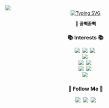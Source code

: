 <img src="https://capsule-render.vercel.app/api?type=waving&color=auto&height=120&animation=fadeIn&section=footer&text=🦔🦦🐳🦉&fontAlign=70" />
<div align="center">
    <a href="https://git.io/typing-svg"><img src="https://readme-typing-svg.demolab.com?font=Pacifico&pause=1000&color=B349F7&width=100&lines=Live+Positive." alt="Typing SVG" />
  </a>
   <p>
     👀 <strong>꿈뻑꿈뻑</strong>
     <br/>
  </p>
</div>

<h3 align="center">📚 Interests 📚</h3>
<p align="center">
  <img src="https://img.shields.io/badge/Javascript-yellow?style=flat-square&logo=Javascript&logoColor=white"/></a>&nbsp
  <img src="https://img.shields.io/badge/Typescript-blue?style=flat-square&logo=Typescript&logoColor=white"/></a>&nbsp
  <img src="https://img.shields.io/badge/React-blueviolet?style=flat-square&logo=React&logoColor=white"/></a>&nbsp
  <br>
  <img src="https://img.shields.io/badge/Node.js-339933?style=flat-square&logo=Node.js&logoColor=white"/></a>&nbsp
  <br>
  <img src="https://img.shields.io/badge/MySQL-lightgrey?style=flat-square&logo=MySQL&logoColor=white"/></a>&nbsp
  <img src="https://img.shields.io/badge/PostgreSQL-9cf?style=flat-square&logo=PostgreSQL&logoColor=white"/></a>&nbsp
  <br>
  <img src="https://img.shields.io/badge/AWS-232F3E?style=flat-square&logo=AmazonAWS&logoColor=white"/></a>&nbsp
  <img src="https://img.shields.io/badge/Serverless-red?style=flat-square&logo=Serverless&logoColor=white"/></a>&nbsp
  <br>
  <img src="https://img.shields.io/badge/EVM-232F3E?style=flat-square&logo=ethereum&logoColor=white"/></a>&nbsp
</p>

<h3 align="center">🌈 Follow Me 🌈</h3>
<p align="center">
  <a href="https://namkyung2.notion.site/namkyung2/NK-LEE-e133086adee947cea706269bdc12a0b1"><img src="https://img.shields.io/badge/notion-white?style=flat-square&logo=notion&logoColor=black&link=https://velog.io/@hyeinisfree"/></a>&nbsp
  <a href="https://www.instagram.com/2namkyung/"><img src="https://img.shields.io/badge/Instagram-E4405F?style=flat-square&logo=Instagram&logoColor=white&link=https://www.instagram.com/hye_inisfree/"/></a>&nbsp
  <a href="mailto:nk129255@gmail.com"><img src="https://img.shields.io/badge/Gmail-d14836?style=flat-square&logo=Gmail&logoColor=white&link=kimhyein7110@gmail.com"/></a>
  <p align="center">
</p>
</p>
